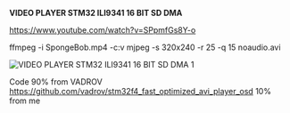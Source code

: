 **VIDEO PLAYER STM32 ILI9341 16 BIT SD DMA**

https://www.youtube.com/watch?v=SPpmfGs8Y-o

ffmpeg -i SpongeBob.mp4 -c:v mjpeg -s 320x240 -r 25 -q 15 noaudio.avi

![VIDEO PLAYER STM32 ILI9341 16 BIT SD DMA 1](https://github.com/user-attachments/assets/90c0f919-6ee1-49d6-9c49-27533593ba53)

Code 90% from VADROV https://github.com/vadrov/stm32f4_fast_optimized_avi_player_osd 10% from me
